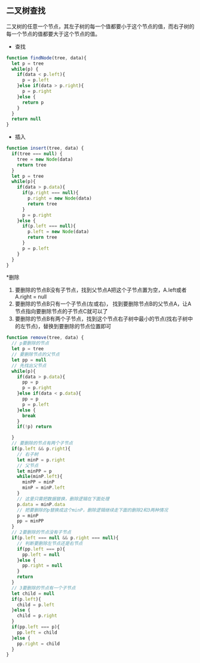 ## 二叉树查找 ##

二叉树的任意一个节点，其左子树的每一个值都要小于这个节点的值，而右子树的每一个节点的值都要大于这个节点的值。

* 查找
```javascript
function findNode(tree, data){
  let p = tree
  while(p) {
    if(data < p.left){
      p = p.left
    }else if(data > p.right){
      p = p.right
    }else {
      return p
    }
  }
  return null
}
```

* 插入
```javascript
function insert(tree, data) {
  if(tree === null) {
    tree = new Node(data)
    return tree
  }
  let p = tree
  while(p){
    if(data > p.data){
      if(p.right === null){
        p.right = new Node(data)
        return tree
      }
      p = p.right
    }else {
      if(p.left === null){
        p.left = new Node(data)
        return tree
      }
      p = p.left
    }
  }
}
```

*删除
1. 要删除的节点B没有子节点，找到父节点A把这个子节点置为空，A.left或者A.right = null
2. 要删除的节点B只有一个子节点(左或右)， 找到要删除节点B的父节点A，让A节点指向要删除节点的子节点C就可以了
3. 要删除的节点B有两个子节点，找到这个节点右子树中最小的节点(找右子树中的左节点)，替换到要删除的节点位置即可
```javascript
function remove(tree, data) {
  // p要删除的节点
  let p = tree
  // 要删除节点的父节点
  let pp = null
  // 先找出父节点
  while(p){
    if(data > p.data){
      pp = p
      p = p.right
    }else if(data < p.data){
      pp = p
      p = p.left
    }else {
      break
    }
    if(!p) return

  }
  // 要删除的节点有两个子节点
  if(p.left && p.right){
    // 右子树
    let minP = p.right
    // 父节点
    let minPP = p
    while(minP.left){
      minPP = minP
      minP = minP.left
    }
    // 这里只需把数据替换，删除逻辑在下面处理
    p.data = minP.data
    // 把要删除的p替换成这个minP，删除逻辑继续走下面的删除2和3两种情况
    p = minP
    pp = minPP
  }
  // 2要删除的节点没有子节点
  if(p.left === null && p.right === null){
    // 判断要删除左节点还是右节点
    if(pp.left === p){
      pp.left = null
    }else {
      pp.right = null
    }
    return
  }
  // 3要删除的节点有一个子节点
  let child = null
  if(p.left){
    child = p.left
  }else {
    child = p.right
  }
  if(pp.left === p){
    pp.left = child
  }else {
    pp.right = child
  }
}

```

